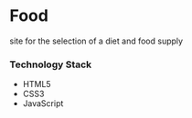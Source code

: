 # Food

site for the selection of a diet and food supply

### Technology Stack

-   HTML5
-   CSS3
-   JavaScript
